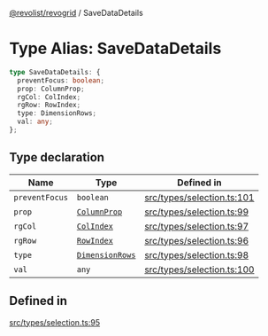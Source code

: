 [@revolist/revogrid](README.md) / SaveDataDetails

# Type Alias: SaveDataDetails

```ts
type SaveDataDetails: {
  preventFocus: boolean;
  prop: ColumnProp;
  rgCol: ColIndex;
  rgRow: RowIndex;
  type: DimensionRows;
  val: any;
};
```

## Type declaration

| Name | Type | Defined in |
| ------ | ------ | ------ |
| `preventFocus` | `boolean` | [src/types/selection.ts:101](https://github.com/revolist/revogrid/blob/b7bc91178b5b059b1432f9bb6ddbfab652d2c8cf/src/types/selection.ts#L101) |
| `prop` | [`ColumnProp`](TypeAlias.ColumnProp.md) | [src/types/selection.ts:99](https://github.com/revolist/revogrid/blob/b7bc91178b5b059b1432f9bb6ddbfab652d2c8cf/src/types/selection.ts#L99) |
| `rgCol` | [`ColIndex`](TypeAlias.ColIndex.md) | [src/types/selection.ts:97](https://github.com/revolist/revogrid/blob/b7bc91178b5b059b1432f9bb6ddbfab652d2c8cf/src/types/selection.ts#L97) |
| `rgRow` | [`RowIndex`](TypeAlias.RowIndex.md) | [src/types/selection.ts:96](https://github.com/revolist/revogrid/blob/b7bc91178b5b059b1432f9bb6ddbfab652d2c8cf/src/types/selection.ts#L96) |
| `type` | [`DimensionRows`](TypeAlias.DimensionRows.md) | [src/types/selection.ts:98](https://github.com/revolist/revogrid/blob/b7bc91178b5b059b1432f9bb6ddbfab652d2c8cf/src/types/selection.ts#L98) |
| `val` | `any` | [src/types/selection.ts:100](https://github.com/revolist/revogrid/blob/b7bc91178b5b059b1432f9bb6ddbfab652d2c8cf/src/types/selection.ts#L100) |

## Defined in

[src/types/selection.ts:95](https://github.com/revolist/revogrid/blob/b7bc91178b5b059b1432f9bb6ddbfab652d2c8cf/src/types/selection.ts#L95)
